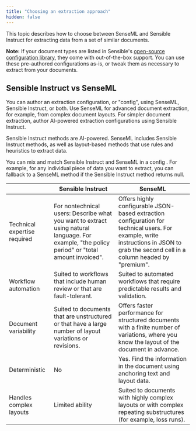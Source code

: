 ```yaml
---
title: "Choosing an extraction approach"
hidden: false
---
```


This topic describes how to choose between SenseML and Sensible Instruct for extracting data from a set of similar documents.

**Note:**  If your document types are listed in Sensible's [open-source configuration library](https://app.sensible.so/library), they come with out-of-the-box support. You can use these pre-authored configurations as-is, or tweak them as necessary to extract from your documents.

Sensible Instruct vs SenseML
---

You can author an extraction configuration, or "config", using SenseML, Sensible Instruct, or both. Use SenseML for advanced document extraction, for example, from complex document layouts. For simpler document extraction, author AI-powered extraction configurations using Sensible Instruct.

Sensible Instruct methods are AI-powered. SenseML includes Sensible Instruct methods, as well as layout-based methods that use rules and heuristics to extract data.

You can mix and match Sensible Instruct and SenseML in a config . For example, for any individual piece of data you want to extract, you can fallback to a SenseML method if the Sensible Instruct method returns null.

|                              | Sensible Instruct                                            | SenseML                                                      |
| ---------------------------- | ------------------------------------------------------------ | ------------------------------------------------------------ |
| Technical expertise required | For nontechnical users: Describe what you want to extract using natural language.  For example, "the policy period" or "total amount invoiced". | Offers highly configurable JSON-based extraction configuration for technical users. For example, write instructions in JSON to grab the second cell in a column headed by "premium". |
| Workflow automation          | Suited to workflows that include human review or that are fault-tolerant. | Suited to automated workflows that require predictable results and validation. |
| Document variability         | Suited to documents that are unstructured or that have a large number of layout variations or revisions. | Offers faster performance for  structured documents with a finite number of variations, where you know the layout of the document in advance. |
| Deterministic                | No                                                           | Yes. Find the information in the document using anchoring text and layout data. |
| Handles complex layouts      | Limited ability                                              | Suited to documents with highly complex layouts or with complex repeating substructures (for example, loss runs). |



